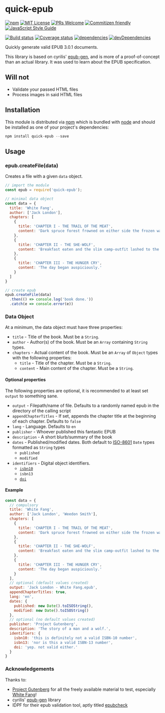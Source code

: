 # quick-epub

[![npm][shield-npm-version]][url-npm-version]
[![MIT License][shield-mit-license]][url-mit-license]
[![PRs Welcome][shield-prs-welcome]][url-prs-welcome]
[![Commitizen friendly][shield-commitizen-friendly]][url-commitizen-friendly]
[![JavaScript Style Guide][shield-standard-style]][url-standard-style]

[![Build status][shield-build-status]][url-build-status]
[![Coverage status][shield-coverage-status]][url-coverage-status]
[![dependencies][shield-deps]][url-deps]
[![devDependencies][shield-devdeps]][url-deps]

Quickly generate valid EPUB 3.0.1 documents.

This library is based on cyrilis' [epub-gen][url-epubgen], and is more of a
proof-of-concept than an actual library. It was used to learn about the
EPUB specification.

## Will not

*   Validate your passed HTML files
*   Process images in said HTML files

## Installation

This module is distributed via [npm][url-npm] which is bundled with [node][url-node] and should be installed as one of your project's dependencies:

```javascript
npm install quick-epub --save
```

## Usage

### epub.createFile(data)

Creates a file with a given ```data``` object.

```javascript
// import the module
const epub = require('quick-epub');

// minimal data object
const data = {
  title: 'White Fang',
  author: ['Jack London'],
  chapters: [
    {
      title: 'CHAPTER I - THE TRAIL OF THE MEAT',
      content: 'Dark spruce forest frowned on either side the frozen waterway.'
    },
    {
      title: 'CHAPTER II - THE SHE-WOLF',
      content: 'Breakfast eaten and the slim camp-outfit lashed to the sled...'
    },
    {
      title: 'CHAPTER III - THE HUNGER CRY',
      content: 'The day began auspiciously.'
    }
  ]
}

// create epub
epub.createFile(data)
  .then(() => console.log('book done.'))
  .catch(e => console.error(e))
```

### Data Object

At a minimum, the data object must have three properties:

*   `title` - Title of the book. Must be a `String`.
*   `author` - Author(s) of the book. Must be an `Array` containing `String` types.
*   `chapters` - Actual content of the book. Must be an `Array` of `Object` types with the following properties:
    *   `title` - Title of the chapter. Must be a `String`.
    *   `content` - Main content of the chapter. Must be a `String`.

#### Optional properties

The following properties are optional, it is recommended to at least set `output` to something sane.

*   `output` - Filepath/name of file. Defaults to a randomly named epub in the directory of the calling script
*   `appendChapterTitles` - If set, appends the chapter title at the beginning of each chapter. Defaults to `false`
*   `lang` - Language. Defaults to `en`
*   `publisher` - Whoever published this fantastic EPUB
*   `description` - A short blurb/summary of the book
*   `dates` - Published/modified dates. Both default to [ISO-8601][url-iso8601] `Date` types formatted as `String` types
    *   `published`
    *   `modified`
*   `identifiers` - Digital object identifiers.
    *   [`isbn10`][url-isbn]
    *   `isbn13`
    *   [`doi`][url-doi]

#### Example

```javascript
const data = {
  // compulsory
  title: 'White Fang',
  author: ['Jack London', 'Weedon Smith'],
  chapters: [
    {
      title: 'CHAPTER I - THE TRAIL OF THE MEAT',
      content: 'Dark spruce forest frowned on either side the frozen waterway.'
    },
    {
      title: 'CHAPTER II - THE SHE-WOLF',
      content: 'Breakfast eaten and the slim camp-outfit lashed to the sled...'
    },
    {
      title: 'CHAPTER III - THE HUNGER CRY',
      content: 'The day began auspiciously.'
    }
  ],
  // optional (default values created)
  output: 'Jack London - White Fang.epub',
  appendChapterTitles: true,
  lang: 'en',
  dates: {
    published: new Date().toISOString(),
    modified: new Date().toISOString()
  },
  // optional (no default values created)
  publisher: 'Project Gutenberg',
  description: 'The story of a man and a wolf.',
  identifiers: {
    isbn10: 'this is definitely not a valid ISBN-10 number',
    isbn13: 'nor is this a valid ISBN-13 number',
    doi: 'yep. not valid either.'
  }
}
```

### Acknowledgements

Thanks to:

*   [Project Gutenberg][url-prj-guten] for all the freely available material to test, especially [White Fang][url-wf]!
*   cyrilis' [epub-gen][url-epubgen] library
*   IDPF for their epub validation tool, aptly titled [epubcheck][url-epub-check]

[url-epubgen]:https://github.com/cyrilis/epub-gen
[url-iso8601]:http://www.iso.org/iso/home/standards/iso8601.htm
[url-doi]:https://www.doi.org/
[url-isbn]:http://www.isbn.org/faqs_general_questions#isbn_faq1
[url-prj-guten]:http://www.gutenberg.org/
[url-wf]:http://www.gutenberg.org/ebooks/910
[url-epub-check]:https://github.com/idpf/epubcheck
[shield-npm-version]:https://img.shields.io/npm/v/quick-epub.svg
[url-npm-version]:https://www.npmjs.com/package/quick-epub
[shield-mit-license]:https://img.shields.io/github/license/grawlinson/quick-epub.svg
[url-mit-license]:http://opensource.org/licenses/MIT
[shield-prs-welcome]:https://img.shields.io/badge/PRs-welcome-brightgreen.svg
[url-prs-welcome]:http://makeapullrequest.com
[shield-standard-style]:https://img.shields.io/badge/code_style-standard-brightgreen.svg
[url-standard-style]:https://standardjs.com
[url-commitizen-friendly]:https://commitizen.github.io/cz-cli/
[shield-commitizen-friendly]:https://img.shields.io/badge/commitizen-friendly-brightgreen.svg
[shield-build-status]:https://img.shields.io/travis/grawlinson/quick-epub.svg
[url-build-status]:https://travis-ci.org/grawlinson/quick-epub
[shield-coverage-status]:https://img.shields.io/coveralls/grawlinson/quick-epub.svg
[url-coverage-status]:https://coveralls.io/github/grawlinson/quick-epub
[shield-deps]:https://img.shields.io/bithound/dependencies/github/grawlinson/quick-epub.svg
[shield-devdeps]:https://img.shields.io/bithound/devDependencies/github/grawlinson/quick-epub.svg
[url-deps]:https://www.bithound.io/github/grawlinson/quick-epub/master/dependencies/npm
[url-npm]:https://www.npmjs.com
[url-node]:https://nodejs.org
